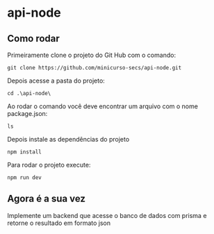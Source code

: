 # api-node
## Como rodar
Primeiramente clone o projeto do Git Hub com o comando:

`git clone https://github.com/minicurso-secs/api-node.git`

Depois acesse a pasta do projeto:

`cd .\api-node\`

Ao rodar o comando você deve encontrar um arquivo com o nome package.json:

`ls`

Depois instale as dependências do projeto

`npm install`

Para rodar o projeto execute:

`npm run dev`

## Agora é a sua vez
Implemente um backend que acesse o banco de dados com prisma e retorne o resultado em formato json
##
